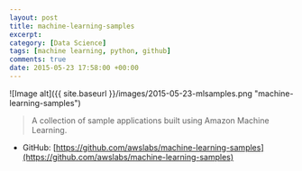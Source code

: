 ```yaml
---
layout: post
title: machine-learning-samples
excerpt:
category: [Data Science]
tags: [machine learning, python, github]
comments: true
date: 2015-05-23 17:58:00 +00:00
---
```


![Image alt]({{ site.baseurl }}/images/2015-05-23-mlsamples.png "machine-learning-samples")

>A collection of sample applications built using Amazon Machine Learning.

<!-- more -->

- GitHub: [https://github.com/awslabs/machine-learning-samples](https://github.com/awslabs/machine-learning-samples)
